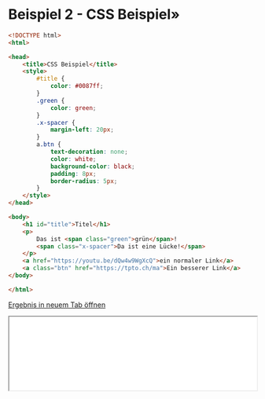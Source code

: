# Beispiel 2 - CSS Beispiel»

```html
<!DOCTYPE html>
<html>

<head>
    <title>CSS Beispiel</title>
    <style>
        #title {
            color: #0087ff;
        }
        .green {
            color: green;
        }
        .x-spacer {
            margin-left: 20px;
        }
        a.btn {
            text-decoration: none;
            color: white;
            background-color: black;
            padding: 8px;
            border-radius: 5px;
        }
    </style>
</head>

<body>
    <h1 id="title">Titel</h1>
    <p>
        Das ist <span class="green">grün</span>!
        <span class="x-spacer">Da ist eine Lücke!</span>
    </p>
    <a href="https://youtu.be/dQw4w9WgXcQ">ein normaler Link</a>
    <a class="btn" href="https://tpto.ch/ma">Ein besserer Link</a>
</body>

</html>
```

<a href="./02_css_result.html" target="_blank">Ergebnis in neuem Tab öffnen</a>

<iframe src="./02_css_result.html" width="100%"></iframe>
